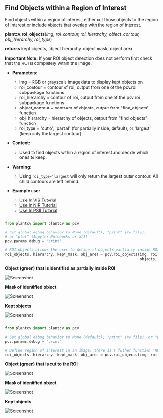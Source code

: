 ## Find Objects within a Region of Interest

Find objects within a region of interest, either cut those objects to the region of interest 
or include objects that overlap with the region of interest.

**plantcv.roi_objects**(*img, roi_contour, roi_hierarchy, object_contour, obj_hierarchy, roi_type*)

**returns** kept objects, object hierarchy, object mask, object area

**Important Note:** If your ROI object detection does not perform first check that the ROI is 
completely within the image.

- **Parameters:**
    - img = RGB or grayscale image data to display kept objects on
    - roi_contour = contour of roi, output from one of the pcv.roi subpackage functions
    - roi_hierarchy = contour of roi, output from one of the pcv.roi subpackage functions
    - object_contour = contours of objects, output from "find_objects" function 
    - obj_hierarchy = hierarchy of objects, output from "find_objects" function
    - roi_type = 'cutto', 'partial' (for partially inside, default), or 'largest' (keep only the largest contour)
    
- **Context:**
    - Used to find objects within a region of interest and decide which ones to keep.
- **Warning:** 
    - Using `roi_type='largest` will only return the largest outer contour. All child contours are left behind. 
- **Example use:**
    - [Use In VIS Tutorial](vis_tutorial.md)
    - [Use In NIR Tutorial](nir_tutorial.md)
    - [Use In PSII Tutorial](psII_tutorial.md) 


```python

from plantcv import plantcv as pcv

# Set global debug behavior to None (default), "print" (to file), 
# or "plot" (Jupyter Notebooks or X11)
pcv.params.debug = "print"

# ROI objects allows the user to define if objects partially inside ROI are included or if objects are cut to ROI.
roi_objects, hierarchy, kept_mask, obj_area = pcv.roi_objects(img, roi, roi_hierarchy, 
                                                              objects, obj_hierarchy, 'partial')

```

**Object (green) that is identified as partially inside ROI**

![Screenshot](img/documentation_images/roi_objects/obj_on_img1.jpg)

**Mask of identified object**

![Screenshot](img/documentation_images/roi_objects/mask1.jpg)

**Kept objects**

![Screenshot](img/documentation_images/roi_objects/kept_objects1.jpg)

```python

from plantcv import plantcv as pcv

# Set global debug behavior to None (default), "print" (to file), or "plot" (Jupyter Notebooks or X11)
pcv.params.debug = "print"

# Define region of interest in an image, there is a futher function 'ROI Objects' that allows the user to define if you want to include objects partially inside ROI or if you want to do cut objects to ROI.
roi_objects, hierarchy, kept_mask, obj_area = pcv.roi_objects(img, roi, roi_hierarchy, objects, obj_hierarchy, 'cutto')
```

**Object (green) that is cut to the ROI**

![Screenshot](img/documentation_images/roi_objects/obj_on_img2.jpg)

**Mask of identified object**

![Screenshot](img/documentation_images/roi_objects/mask2.jpg)

**Kept objects**

![Screenshot](img/documentation_images/roi_objects/kept_objects2.jpg)
